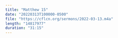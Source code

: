 ```yaml
---
title: "Matthew 15"
date: "20220313T100000-0500"
file: "https://cflcn.org/sermons/2022-03-13.m4a"
length: "14817977"
duration: "31:15"
---
```

